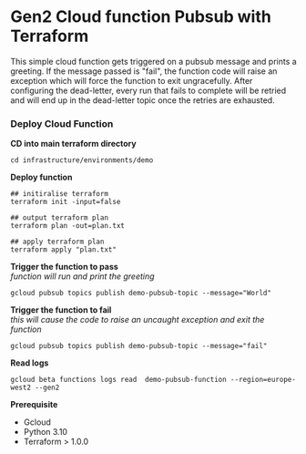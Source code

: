 # Gen2 Cloud function Pubsub with Terraform

This simple cloud function gets triggered on a pubsub message and prints a greeting. If the message passed is "fail", the function code will raise an exception which will force the function to exit ungracefully.
After configuring the dead-letter, every run that fails to complete will be retried and will end up in the dead-letter topic once the retries are exhausted.

### Deploy Cloud Function  

**CD into main terraform directory**
```shell
cd infrastructure/environments/demo
```

**Deploy function**

```shell
## initiralise terraform
terraform init -input=false

## output terraform plan
terraform plan -out=plan.txt

## apply terraform plan
terraform apply "plan.txt"

```

**Trigger the function to pass**  
*function will run and print the greeting*
```shell
gcloud pubsub topics publish demo-pubsub-topic --message="World"
```

**Trigger the function to fail**  
*this will cause the code to raise an uncaught exception and exit the function*
```shell
gcloud pubsub topics publish demo-pubsub-topic --message="fail"
```

**Read logs**
```shell
gcloud beta functions logs read  demo-pubsub-function --region=europe-west2 --gen2
```

**Prerequisite**  
* Gcloud  
* Python 3.10  
* Terraform > 1.0.0